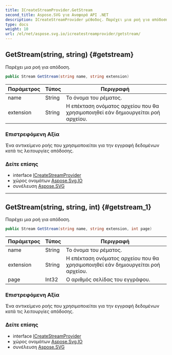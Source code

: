 ```yaml
---
title: ICreateStreamProvider.GetStream
second_title: Aspose.SVG για Αναφορά API .NET
description: ICreateStreamProvider μέθοδος. Παρέχει μια ροή για απόδοση.
type: docs
weight: 10
url: /el/net/aspose.svg.io/icreatestreamprovider/getstream/
---
```

## GetStream(string, string) {#getstream}

Παρέχει μια ροή για απόδοση.

```csharp
public Stream GetStream(string name, string extension)
```

| Παράμετρος | Τύπος | Περιγραφή |
| --- | --- | --- |
| name | String | Το όνομα του ρέματος. |
| extension | String | Η επέκταση ονόματος αρχείου που θα χρησιμοποιηθεί εάν δημιουργείται ροή αρχείου. |

### Επιστρεφόμενη Αξία

Ένα αντικείμενο ροής που χρησιμοποιείται για την εγγραφή δεδομένων κατά τις λειτουργίες απόδοσης.

### Δείτε επίσης

* interface [ICreateStreamProvider](../)
* χώρος ονομάτων [Aspose.Svg.IO](../../icreatestreamprovider/)
* συνέλευση [Aspose.SVG](../../../)

---

## GetStream(string, string, int) {#getstream_1}

Παρέχει μια ροή για απόδοση.

```csharp
public Stream GetStream(string name, string extension, int page)
```

| Παράμετρος | Τύπος | Περιγραφή |
| --- | --- | --- |
| name | String | Το όνομα του ρέματος. |
| extension | String | Η επέκταση ονόματος αρχείου που θα χρησιμοποιηθεί εάν δημιουργείται ροή αρχείου. |
| page | Int32 | Ο αριθμός σελίδας του εγγράφου. |

### Επιστρεφόμενη Αξία

Ένα αντικείμενο ροής που χρησιμοποιείται για την εγγραφή δεδομένων κατά τις λειτουργίες απόδοσης.

### Δείτε επίσης

* interface [ICreateStreamProvider](../)
* χώρος ονομάτων [Aspose.Svg.IO](../../icreatestreamprovider/)
* συνέλευση [Aspose.SVG](../../../)


